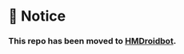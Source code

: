 # 📣 Notice
### This repo has been moved to [HMDroidbot](https://github.com/XixianLiang/HMdroidbot).

